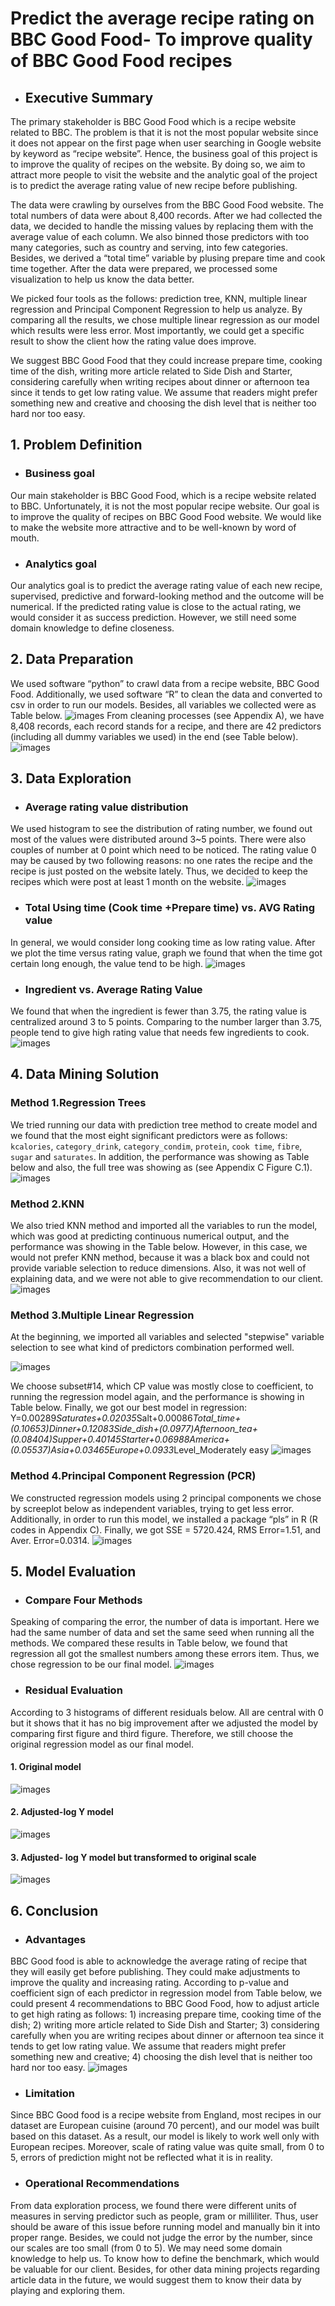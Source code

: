 # Predict the average recipe rating on BBC Good Food- To improve quality of BBC Good Food recipes

- ## Executive Summary
The primary stakeholder is BBC Good Food which is a recipe website related to BBC.   The problem is that it is not the most popular website since it does not appear on the first page when user searching in Google website by keyword as “recipe website”.  Hence, the business goal of this project is to improve the quality of recipes on the website. By doing so, we aim to attract more people to visit the website and the analytic goal of the project is to predict the average rating value of new recipe before publishing.

The data were crawling by ourselves from the BBC Good Food website. The total numbers of data were about 8,400 records. After we had collected the data, we decided to handle the missing values by replacing them with the average value of each column. We also binned those predictors with too many categories, such as country and serving, into few categories. Besides, we derived a “total time” variable by plusing prepare time and cook time together. After the data were prepared, we processed some visualization to help us know the data better.

We picked four tools as the follows: prediction tree, KNN, multiple linear regression and Principal Component Regression to help us analyze. By comparing all the results, we chose multiple linear regression as our model which results were less error. Most importantly, we could get a specific result to show the client how the rating value does improve.

We suggest BBC Good Food that they could increase prepare time, cooking time of the dish, writing more article related to Side Dish and Starter, considering carefully when writing recipes about dinner or afternoon tea since it tends to get low rating value. We assume that readers might prefer something new and creative and choosing the dish level that is neither too hard nor too easy.

## 1. Problem Definition
- ### Business goal
Our main stakeholder is BBC Good Food, which is a recipe website related to BBC. Unfortunately, it is not the most popular recipe website. Our goal is to improve the quality of recipes on BBC Good Food website.  We would like to make the website more attractive and to be well-known by word of mouth.

- ### Analytics goal
Our analytics goal is to predict the average rating value of each new recipe, supervised, predictive and forward-looking method and the outcome will be numerical. If the predicted rating value is close to the actual rating, we would consider it as success prediction. However, we still need some domain knowledge to define closeness. 

## 2. Data Preparation
We used software “python” to crawl data from a recipe website, BBC Good Food. Additionally, we used software “R” to clean the data and converted to csv in order to run our models. Besides, all variables we collected were as Table below.
![images](https://github.com/mayritaspring/Recipe-Mining/blob/master/Supervised%20Learning/figures/table1.jpg)
From cleaning processes (see Appendix A), we have 8,408 records, each record stands for a recipe, and there are 42 predictors (including all dummy variables we used) in the end (see Table below).
![images](https://github.com/mayritaspring/Recipe-Mining/blob/master/Supervised%20Learning/figures/table2.jpg)

## 3. Data Exploration 
- ### Average rating value distribution
We used histogram to see the distribution of rating number, we found out most of the values were distributed around 3~5 points. There were also couples of number at 0 point which need to be noticed. The rating value 0 may be caused by two following reasons: no one rates the recipe and the recipe is just posted on the website lately. Thus, we decided to keep the recipes which were post at least 1 month on the website.
![images](https://github.com/mayritaspring/Recipe-Mining/blob/master/Supervised%20Learning/figures/B.1.jpg)

- ### Total Using time (Cook time +Prepare time) vs. AVG Rating value
In general, we would consider long cooking time as low rating value. After we plot the time versus rating value, graph we found that when the time got certain long enough, the value tend to be high.
![images](https://github.com/mayritaspring/Recipe-Mining/blob/master/Supervised%20Learning/figures/B.2.jpg)

- ### Ingredient vs. Average Rating Value
We found that when the ingredient is fewer than 3.75, the rating value is centralized around 3 to 5 points. Comparing to the number larger than 3.75, people tend to give high rating value that needs few ingredients to cook.
![images](https://github.com/mayritaspring/Recipe-Mining/blob/master/Supervised%20Learning/figures/B.3.jpg)


## 4. Data Mining Solution 
### Method 1.Regression Trees
We tried running our data with prediction tree method to create model and we found that the most eight significant predictors were as follows: `kcalories`, `category_drink`, `category_condim`, `protein`, `cook time`, `fibre`, `sugar` and `saturates`. In addition, the performance was showing as Table below and also, the full tree was showing as (see Appendix C Figure C.1).
![images](https://github.com/mayritaspring/Recipe-Mining/blob/master/Supervised%20Learning/figures/table3.jpg)


### Method 2.KNN
We also tried KNN method and imported all the variables to run the model, which was good at predicting continuous numerical output, and the performance was showing in the Table below. However, in this case, we would not prefer KNN method, because it was a black box and could not provide variable selection to reduce dimensions. Also, it was not well of explaining data, and we were not able to give recommendation to our client.
![images](https://github.com/mayritaspring/Recipe-Mining/blob/master/Supervised%20Learning/figures/table4.jpg)

### Method 3.Multiple Linear Regression
At the beginning, we imported all variables and selected "stepwise" variable selection to see what kind of predictors combination performed well. 

![images](https://github.com/mayritaspring/Recipe-Mining/blob/master/Supervised%20Learning/figures/C.1.jpg)

We choose subset#14, which CP value was mostly close to coefficient, to running the regression model again, and the performance is showing in Table below. Finally, we got our best model in regression:
Y=0.00289*Saturates+0.02035*Salt+0.00086*Total_time+(0.10653)*Dinner+0.12083*Side_dish+(0.0977)*Afternoon_tea+(0.08404)*Supper+0.40145*Starter+0.06988*America+(0.05537)*Asia+0.03465*Europe+0.0933*Level_Moderately easy
![images](https://github.com/mayritaspring/Recipe-Mining/blob/master/Supervised%20Learning/figures/table5.jpg)

### Method 4.Principal Component Regression (PCR)
We constructed regression models using 2 principal components we chose by screeplot below as independent variables, trying to get less error. Additionally, in order to run this model, we installed a package “pls” in R (R codes in Appendix C). Finally, we got SSE = 5720.424, RMS Error=1.51, and Aver. Error=0.0314.
![images](https://github.com/mayritaspring/Recipe-Mining/blob/master/Supervised%20Learning/figures/C.2.jpg)

## 5. Model Evaluation
- ### Compare Four Methods
Speaking of comparing the error, the number of data is important. Here we had the same number of data and set the same seed when running all the methods. We compared these results in Table below, we found that regression all got the smallest numbers among these errors item. Thus, we chose regression to be our final model. 
![images](https://github.com/mayritaspring/Recipe-Mining/blob/master/Supervised%20Learning/figures/table6.jpg)

- ### Residual Evaluation 
According to 3 histograms of different residuals below. All are central with 0 but it shows that it has no big improvement after we adjusted the model by comparing first figure and third figure. Therefore, we still choose the original regression model as our final model.
#### 1. Original model
![images](https://github.com/mayritaspring/Recipe-Mining/blob/master/Supervised%20Learning/figures/D.1.jpg)
#### 2. Adjusted-log Y model 
![images](https://github.com/mayritaspring/Recipe-Mining/blob/master/Supervised%20Learning/figures/D.2.jpg)
#### 3. Adjusted- log Y model but transformed to original scale
![images](https://github.com/mayritaspring/Recipe-Mining/blob/master/Supervised%20Learning/figures/D.3.jpg)


## 6. Conclusion 
- ### Advantages
BBC Good food is able to acknowledge the average rating of recipe that they will easily get before publishing. They could make adjustments to improve the quality and increasing rating. According to p-value and coefficient sign of each predictor in regression model from Table below, we could present 4 recommendations to BBC Good Food, how to adjust article to get high rating as follows: 1) increasing prepare time, cooking time of the dish; 2) writing more article related to Side Dish and Starter; 3) considering carefully when you are writing recipes about dinner or afternoon tea since it tends to get low rating value. We assume that readers might prefer something new and creative; 4) choosing the dish level that is neither too hard nor too easy.
![images](https://github.com/mayritaspring/Recipe-Mining/blob/master/Supervised%20Learning/figures/D.4.jpg)

- ### Limitation
Since BBC Good food is a recipe website from England, most recipes in our dataset are European cuisine (around 70 percent), and our model was built based on this dataset. As a result, our model is likely to work well only with European recipes. Moreover, scale of rating value was quite small, from 0 to 5, errors of prediction might not be reflected what it is in reality.   
- ### Operational Recommendations
From data exploration process, we found there were different units of measures in serving predictor such as people, gram or milliliter. Thus, user should be aware of this issue before running model and manually bin it into proper range. Besides, we could not judge the error by the number, since our scales are too small (from 0 to 5). We may need some domain knowledge to help us. To know how to define the benchmark, which would be valuable for our client. Besides, for other data mining projects regarding article data in the future, we would suggest them to know their data by playing and exploring them.


